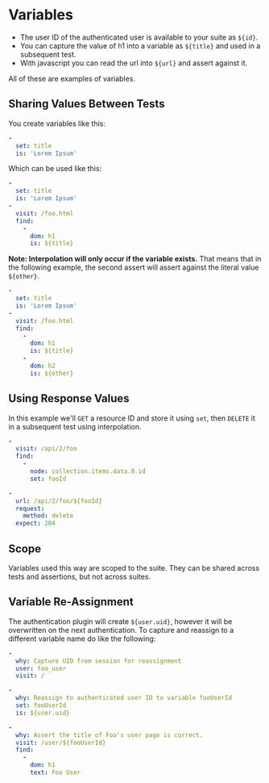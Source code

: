 <!--
id: variables
-->

# Variables

* The user ID of the authenticated user is available to your suite as `${id}`.
* You can capture the value of h1 into a variable as `${title}` and used in a subsequent test.
* With javascript you can read the url into `${url}` and assert against it.

All of these are examples of variables.

## Sharing Values Between Tests

You create variables like this:

```yaml
-
  set: title
  is: 'Lorem Ipsum'
```

Which can be used like this:

```yaml
-
  set: title
  is: 'Lorem Ipsum'
-
  visit: /foo.html
  find:
    -
      dom: h1
      is: ${title}
```

**Note: Interpolation will only occur if the variable exists.** That means that in the following example, the second assert will assert against the literal value `${other}`.

```yaml
-
  set: title
  is: 'Lorem Ipsum'
-
  visit: /foo.html
  find:
    -
      dom: h1
      is: ${title}
    -
      dom: h2
      is: ${other}
```

## Using Response Values

In this example we'll `GET` a resource ID and store it using `set`, then `DELETE` it in a subsequent test using interpolation.

```yaml
-
  visit: /api/2/foo
  find:
    -
      node: collection.items.data.0.id
      set: fooId

-
  url: /api/2/foo/${fooId}
  request:
    method: delete
  expect: 204
```

## Scope

Variables used this way are scoped to the suite. They can be shared across tests and assertions, but not across suites.

## Variable Re-Assignment

The authentication plugin will create `${user.uid}`, however it will be overwritten on the next authentication. To capture and reassign to a different variable name do like the following:

```yaml
-
  why: Capture UID from session for reassignment
  user: foo_user
  visit: /

-
  why: Reassign to authenticated user ID to variable fooUserId
  set: fooUserId
  is: ${user.uid}

-
  why: Assert the title of Foo's user page is correct.
  visit: /user/${fooUserId}
  find:
    -
      dom: h1
      text: Foo User
```
